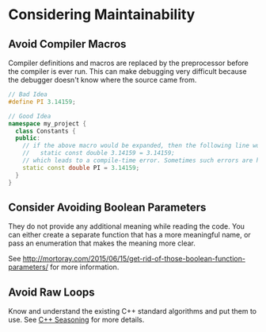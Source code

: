 # Considering Maintainability


## Avoid Compiler Macros

Compiler definitions and macros are replaced by the preprocessor before the compiler is ever run. This can make debugging very difficult because the debugger doesn't know where the source came from.

```cpp
// Bad Idea
#define PI 3.14159;

// Good Idea
namespace my_project {
  class Constants {
  public:
    // if the above macro would be expanded, then the following line would be:
    //   static const double 3.14159 = 3.14159;
    // which leads to a compile-time error. Sometimes such errors are hard to understand.
    static const double PI = 3.14159;
  }
}
```

## Consider Avoiding Boolean Parameters

They do not provide any additional meaning while reading the code. You can either create a separate function that has a more meaningful name, or pass an enumeration that makes the meaning more clear.

See http://mortoray.com/2015/06/15/get-rid-of-those-boolean-function-parameters/ for more information.

## Avoid Raw Loops

Know and understand the existing C++ standard algorithms and put them to use. See [C++ Seasoning](https://www.youtube.com/watch?v=qH6sSOr-yk8) for more details. 

